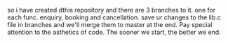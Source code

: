 so i have created dthis repository and there are 3 branches to it. one for each func. enquiry, booking and cancellation. save ur changes to the lib.c file in branches and we'll merge them to master at the end. Pay special attention to the asthetics of code. The sooner we start, the better we end.
